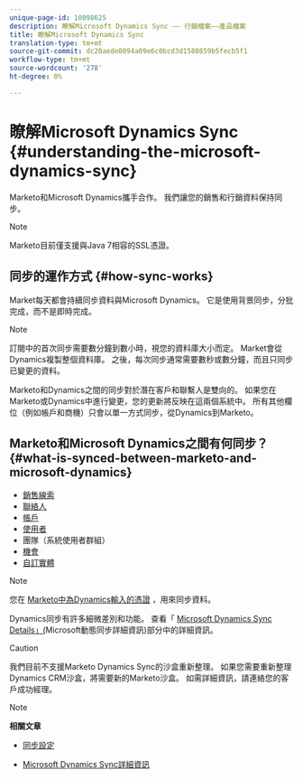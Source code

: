 ```yaml
---
unique-page-id: 10098625
description: 瞭解Microsoft Dynamics Sync —— 行銷檔案——產品檔案
title: 瞭解Microsoft Dynamics Sync
translation-type: tm+mt
source-git-commit: dc20aede0894a09e6c0bcd3d1580859b5fecb5f1
workflow-type: tm+mt
source-wordcount: '278'
ht-degree: 0%

---
```



# 瞭解Microsoft Dynamics Sync {#understanding-the-microsoft-dynamics-sync}

Marketo和Microsoft Dynamics攜手合作。 我們讓您的銷售和行銷資料保持同步。

>[!NOTE]
>
>Marketo目前僅支援與Java 7相容的SSL憑證。

## 同步的運作方式 {#how-sync-works}

Market每天都會持續同步資料與Microsoft Dynamics。 它是使用背景同步，分批完成，而不是即時完成。

>[!NOTE]
>
>訂閱中的首次同步需要數分鐘到數小時，視您的資料庫大小而定。 Market會從Dynamics複製整個資料庫。 之後，每次同步通常需要數秒或數分鐘，而且只同步已變更的資料。

Marketo和Dynamics之間的同步對於潛在客戶和聯繫人是雙向的。 如果您在Marketo或Dynamics中進行變更，您的更新將反映在這兩個系統中。 所有其他欄位（例如帳戶和商機）只會以單一方式同步，從Dynamics到Marketo。

## Marketo和Microsoft Dynamics之間有何同步？ {#what-is-synced-between-marketo-and-microsoft-dynamics}

* [銷售線索](microsoft-dynamics-sync-details/microsoft-dynamics-sync-lead-sync.md)
* [聯絡人](microsoft-dynamics-sync-details/microsoft-dynamics-sync-contact-sync.md)
* [帳戶](microsoft-dynamics-sync-details/microsoft-dynamics-sync-account-sync.md)
* [使用者](microsoft-dynamics-sync-details/microsoft-dynamics-sync-user-sync.md)
* 團隊（系統使用者群組）
* [機會](microsoft-dynamics-sync-details/microsoft-dynamics-sync-opportunity-sync.md)
* [自訂實體](microsoft-dynamics-sync-details/microsoft-dynamics-sync-custom-entity-sync.md)

>[!NOTE]
>
>您在 [Marketo中為Dynamics輸入的憑證](/help/marketo/product-docs/crm-sync/microsoft-dynamics-sync/sync-setup/microsoft-dynamics-365/step-2-of-3-set-up.md) ，用來同步資料。

Dynamics同步有許多細微差別和功能。 查看「 [Microsoft Dynamics Sync Details」(](http://docs.marketo.com/display/docs/microsoft+dynamics+sync+details)Microsoft動態同步詳細資訊)部分中的詳細資訊。

>[!CAUTION]
>
>我們目前不支援Marketo Dynamics Sync的沙盒重新整理。 如果您需要重新整理Dynamics CRM沙盒，將需要新的Marketo沙盒。 如需詳細資訊，請連絡您的客戶成功經理。

>[!NOTE]
>
>**相關文章**
>
>* [同步設定](http://docs.marketo.com/display/docs/sync+setup)
   >
   >
* [Microsoft Dynamics Sync詳細資訊](http://docs.marketo.com/display/docs/microsoft+dynamics+sync+details)

